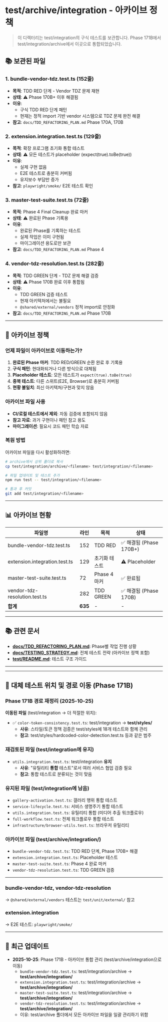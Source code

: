 # test/archive/integration - 아카이브 정책

> 이 디렉터리는 test/integration의 구식 테스트를 보관합니다. Phase 171B에서
> test/integration/archive에서 이곳으로 통합되었습니다.

## 📚 보관된 파일

### 1. **bundle-vendor-tdz.test.ts** (152줄)

- **목적**: TDD RED 단계 - Vendor TDZ 문제 재현
- **상태**: ⚠️ Phase 170B+ 이후 해결됨
- **이유**:
  - 구식 TDD RED 단계 패턴
  - 현재는 정적 import 기반 vendor 시스템으로 TDZ 문제 완전 해결
- **참고**: `docs/TDD_REFACTORING_PLAN.md` Phase 170A, 170B

### 2. **extension.integration.test.ts** (129줄)

- **목적**: 확장 프로그램 초기화 통합 테스트
- **상태**: ⚠️ 모든 테스트가 placeholder (expect(true).toBe(true))
- **이유**:
  - 실제 구현 없음
  - E2E 테스트로 충분히 커버됨
  - 유지보수 부담만 증가
- **참고**: `playwright/smoke/` E2E 테스트 확인

### 3. **master-test-suite.test.ts** (72줄)

- **목적**: Phase 4 Final Cleanup 완료 마커
- **상태**: ⚠️ 완료된 Phase 기록용
- **이유**:
  - 완료된 Phase를 기록하는 테스트
  - 실제 작업은 이미 구현됨
  - 마이그레이션 용도로만 보관
- **참고**: `docs/TDD_REFACTORING_PLAN.md` Phase 4

### 4. **vendor-tdz-resolution.test.ts** (282줄)

- **목적**: TDD GREEN 단계 - TDZ 문제 해결 검증
- **상태**: ⚠️ Phase 170B 완료 이후 통합됨
- **이유**:
  - TDD GREEN 검증 테스트
  - 현재 아키텍처에서는 불필요
  - `@shared/external/vendors` 정적 import로 안정화
- **참고**: `docs/TDD_REFACTORING_PLAN.md` Phase 170B

---

## 🔄 아카이브 정책

### 언제 파일이 아카이브로 이동하는가?

1. **완료된 Phase 마커**: TDD RED/GREEN 순환 완료 후 기록용
2. **구식 패턴**: 현대화되거나 다른 방식으로 대체됨
3. **Placeholder 테스트**: 모든 테스트가 `expect(true).toBe(true)`
4. **중복 테스트**: 다른 스위트(E2E, Browser)로 충분히 커버됨
5. **현황 불일치**: 최신 아키텍처/구현과 맞지 않음

### 아카이브 파일 사용

- **CI/로컬 테스트에서 제외**: 자동 검증에 포함되지 않음
- **참고 자료**: 과거 구현이나 패턴 참고 용도
- **마이그레이션**: 필요시 코드 패턴 학습 자료

### 복원 방법

아카이브 파일을 다시 활성화하려면:

```bash
# archive에서 상위 폴더로 복사
cp test/integration/archive/<filename> test/integration/<filename>

# 파일 업데이트 및 테스트 추가
npm run test -- test/integration/<filename>

# 통과 후 커밋
git add test/integration/<filename>
```

---

## 📊 아카이브 현황

| 파일명                        | 라인    | 목적          | 상태                    |
| ----------------------------- | ------- | ------------- | ----------------------- |
| bundle-vendor-tdz.test.ts     | 152     | TDD RED       | ✅ 해결됨 (Phase 170B+) |
| extension.integration.test.ts | 129     | 초기화 테스트 | ⚠️ Placeholder          |
| master-test-suite.test.ts     | 72      | Phase 4 마커  | ✅ 완료됨               |
| vendor-tdz-resolution.test.ts | 282     | TDD GREEN     | ✅ 해결됨 (Phase 170B)  |
| **합계**                      | **635** | -             | -                       |

---

## 📚 관련 문서

- **[docs/TDD_REFACTORING_PLAN.md](../../docs/TDD_REFACTORING_PLAN.md)**:
  Phase별 작업 진행 상황
- **[docs/TESTING_STRATEGY.md](../../docs/TESTING_STRATEGY.md)**: 전체 테스트
  전략 (아카이브 정책 포함)
- **[test/README.md](../README.md)**: 테스트 구조 가이드

---

---

## 🔗 대체 테스트 위치 및 경로 이동 (Phase 171B)

### Phase 171B 경로 재정리 (2025-10-25)

**이동된 파일** (test/integration → 더 적절한 위치):

- ✅ `color-token-consistency.test.ts`: test/integration → **test/styles/**
  - **사유**: 스타일/토큰 정책 검증은 test/styles에 18개 테스트와 함께 관리
  - **참고**: test/styles/hardcoded-color-detection.test.ts 등과 같은 범주

### 재검토된 파일 (test/integration에 유지)

- `utils.integration.test.ts`: test/integration **유지**
  - **사유**: "유틸리티 **통합** 테스트"로서 여러 서비스 협업 검증 필요
  - **참고**: 통합 테스트로 분류되는 것이 맞음

### 유지된 파일 (test/integration에 남음)

- `gallery-activation.test.ts`: 갤러리 행위 통합 테스트
- `service-lifecycle.test.ts`: 서비스 생명주기 통합 테스트
- `utils.integration.test.ts`: 유틸리티 통합 (미디어 추출 워크플로우)
- `full-workflow.test.ts`: 전체 워크플로우 통합 테스트
- `infrastructure/browser-utils.test.ts`: 브라우저 유틸리티

### 아카이브 파일 (test/archive/integration/)

- `bundle-vendor-tdz.test.ts`: TDD RED 단계, Phase 170B+ 해결
- `extension.integration.test.ts`: Placeholder 테스트
- `master-test-suite.test.ts`: Phase 4 완료 마커
- `vendor-tdz-resolution.test.ts`: TDD GREEN 검증

---

### bundle-vendor-tdz, vendor-tdz-resolution

→ `@shared/external/vendors` 테스트는 `test/unit/external/` 참고

### extension.integration

→ E2E 테스트: `playwright/smoke/`

---

## 📝 최근 업데이트

- **2025-10-25**: Phase 171B - 아카이브 통합 관리 (test/archive/integration으로
  이동)
  - `bundle-vendor-tdz.test.ts`: test/integration/archive →
    **test/archive/integration/**
  - `extension.integration.test.ts`: test/integration/archive →
    **test/archive/integration/**
  - `master-test-suite.test.ts`: test/integration/archive →
    **test/archive/integration/**
  - `vendor-tdz-resolution.test.ts`: test/integration/archive →
    **test/archive/integration/**
  - 이유: test/archive 폴더에서 모든 아카이브 파일을 일괄 관리하기 위함
